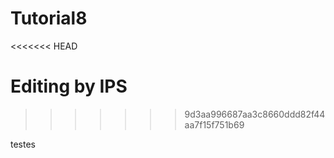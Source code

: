 # Tutorial8
<<<<<<< HEAD

Editing by IPS
=======
>>>>>>> 9d3aa996687aa3c8660ddd82f44aa7f15f751b69

testes